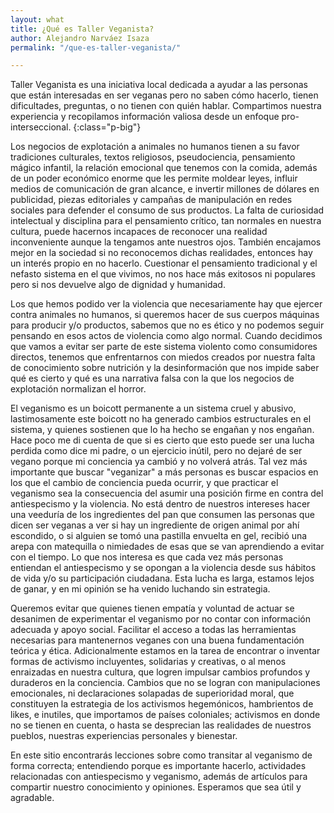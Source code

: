 ```yaml
---
layout: what
title: ¿Qué es Taller Veganista?
author: Alejandro Narváez Isaza
permalink: "/que-es-taller-veganista/"

---
```

Taller Veganista es una iniciativa local dedicada a ayudar a las personas que están interesadas en ser veganas pero no saben cómo hacerlo, tienen dificultades, preguntas, o no tienen con quién hablar. Compartimos nuestra experiencia y recopilamos información valiosa desde un enfoque pro-interseccional.
{:class="p-big"}

Los negocios de explotación a animales no humanos tienen a su favor tradiciones culturales, textos religiosos, pseudociencia, pensamiento mágico infantil, la relación emocional que tenemos con la comida, además de un poder económico enorme que les permite moldear leyes, influir medios de comunicación de gran alcance, e invertir millones de dólares en publicidad, piezas editoriales y campañas de manipulación en redes sociales para defender el consumo de sus productos. La falta de curiosidad intelectual y disciplina para el pensamiento crítico, tan normales en nuestra cultura, puede hacernos incapaces de reconocer una realidad inconveniente aunque la tengamos ante nuestros ojos. También encajamos mejor en la sociedad si no reconocemos dichas realidades, entonces hay un interés propio en no hacerlo. Cuestionar el pensamiento tradicional y el nefasto sistema en el que vivimos, no nos hace más exitosos ni populares pero si nos devuelve algo de dignidad y humanidad.

Los que hemos podido ver la violencia que necesariamente hay que ejercer contra animales no humanos, si queremos hacer de sus cuerpos máquinas para producir y/o productos, sabemos que no es ético y no podemos seguir pensando en esos actos de violencia como algo normal. Cuando decidimos que vamos a evitar ser parte de este sistema violento como consumidores directos, tenemos que enfrentarnos con miedos creados por nuestra falta de conocimiento sobre nutrición y la desinformación que nos impide saber qué es cierto y qué es una narrativa falsa con la que los negocios de explotación normalizan el horror.

El veganismo es un boicott permanente a un sistema cruel y abusivo, lastimosamente este boicott no ha generado cambios estructurales en el sistema, y quienes sostienen que lo ha hecho se engañan y nos engañan. Hace poco me di cuenta de que si es cierto que esto puede ser una lucha perdida como dice mi padre, o un ejercicio inútil, pero no dejaré de ser vegano porque mi conciencia ya cambió y no volverá atrás. Tal vez más importante que buscar "veganizar" a más personas es buscar espacios en los que el cambio de conciencia pueda ocurrir, y que practicar el veganismo sea la consecuencia del asumir una posición firme en contra del antiespecismo y la violencia. No está dentro de nuestros intereses hacer una veeduría de los ingredientes del pan que consumen las personas que dicen ser veganas a ver si hay un ingrediente de origen animal por ahí escondido, o si alguien se tomó una pastilla envuelta en gel, recibió una arepa con matequilla o nimiedades de esas que se van aprendiendo a evitar con el tiempo. Lo que nos interesa es que cada vez más personas entiendan el antiespecismo y se opongan a la violencia desde sus hábitos de vida y/o su participación ciudadana. Esta lucha es larga, estamos lejos de ganar, y en mi opinión se ha venido luchando sin estrategia.

Queremos evitar que quienes tienen empatía y voluntad de actuar se desanimen de experimentar el veganismo por no contar con información adecuada y apoyo social. Facilitar el acceso a todas las herramientas necesarias para mantenernos veganes con una buena fundamentación teórica y ética. Adicionalmente estamos en la tarea de encontrar o inventar formas de activismo incluyentes, solidarias y creativas, o al menos enraizadas en nuestra cultura, que logren impulsar cambios profundos y duraderos en la conciencia. Cambios que no se logran con manipulaciones emocionales, ni declaraciones solapadas de superioridad moral, que constituyen la estrategia de los activismos hegemónicos, hambrientos de likes, e inutiles, que importamos de países coloniales; activismos en donde no se tienen en cuenta, o hasta se desprecian las realidades de nuestros pueblos, nuestras experiencias personales y bienestar.

En este sitio encontrarás lecciones sobre como transitar al veganismo de forma correcta; entendiendo porque es importante hacerlo, actividades relacionadas con antiespecismo y veganismo, además de artículos para compartir nuestro conocimiento y opiniones. Esperamos que sea útil y agradable.